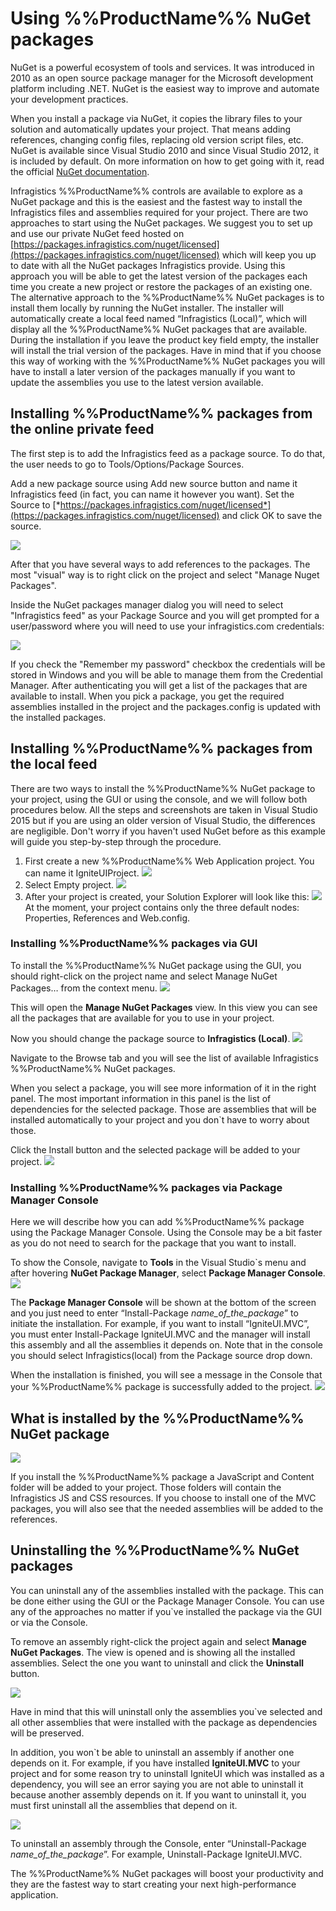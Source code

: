 <!--
|metadata|
{
    "fileName": "Using-Ignite-UI-NuGet-Packages",
    "controlName": [],
    "tags": ["NuGet"]
}
|metadata|
-->
# Using %%ProductName%% NuGet packages

NuGet is a powerful ecosystem of tools and services. It was introduced in 2010 as an open source package manager for the Microsoft development platform including .NET.  NuGet is the easiest way to improve and automate your development practices.

When you install a package via NuGet, it copies the library files to your solution and automatically updates your project. That means adding references, changing config files, replacing old version script files, etc.
NuGet is available since Visual Studio 2010 and since Visual Studio 2012, it is included by default. On more information on how to get going with it, read the official [NuGet documentation](http://docs.nuget.org/ndocs/guides/install-nuget).

Infragistics %%ProductName%% controls are available to explore as a NuGet package and this is the easiest and the fastest way to install the Infragistics files and assemblies required for your project.
There are two approaches to start using the NuGet packages. We suggest you to set up and use our private NuGet feed hosted on  [https://packages.infragistics.com/nuget/licensed](https://packages.infragistics.com/nuget/licensed) which will keep you up to date with all the NuGet packages Infragistics provide. Using this approach you will be able to get the latest version of the packages each time you create a new project or restore the packages of an existing one.
The alternative approach to the %%ProductName%% NuGet packages is to install them locally by running the NuGet installer. The installer will automatically create a local feed named “Infragistics (Local)”, which will display all the %%ProductName%% NuGet packages that are available. During the installation if you leave the product key field empty, the installer will install the trial version of the packages. Have in mind that if you choose this way of working with the %%ProductName%% NuGet packages you will have to install a later version of the packages manually if you want to update the assemblies you use to the latest version available. 

## Installing %%ProductName%% packages from the online private feed

The first step is to add the Infragistics feed as a package source. To do that, the user needs to go to Tools/Options/Package Sources.

Add a new package source using Add new source button and name it Infragistics feed (in fact, you can name it however you want). Set the Source to [*https://packages.infragistics.com/nuget/licensed*](https://packages.infragistics.com/nuget/licensed) and click OK to save the source.

![](images/Infragistics_feed.jpg)

After that you have several ways to add references to the packages. The most "visual" way is to right click on the project and select "Manage Nuget Packages".

Inside the NuGet packages manager dialog you will need to select "Infragistics feed" as your Package Source and you will get prompted for a user/password where you will need to use your infragistics.com credentials:

![](images/package_credentials.jpg)

If you check the "Remember my password" checkbox the credentials will be stored in Windows and you will be able to manage them from the Credential Manager. After authenticating you will get a list of the packages that are available to install. When you pick a package, you get the required assemblies installed in the project and the packages.config is updated with the installed packages.

## Installing %%ProductName%% packages from the local feed

There are two ways to install the %%ProductName%% NuGet package to your project, using the GUI or using the console, and we will follow both procedures below. All the steps and screenshots are taken in Visual Studio 2015 but if you are using an older version of Visual Studio, the differences are negligible. Don't worry if you haven't used NuGet before as this example will guide you step-by-step through the procedure.

 1. First create a new %%ProductName%% Web Application project. You can name it IgniteUIProject.
![](images/IgniteUIProject_NuGet_Packages.png)
 2. Select Empty project.
![](images/Empty_Project_for_NnuGet_Packages.png)
 3. After your project is created, your Solution Explorer will look like this:
 ![](images/Solution_Explorer_View_NuGet_Packages.png)
 At the moment, your project contains only the three default nodes: Properties, References and Web.config.

 
### Installing %%ProductName%% packages via GUI

To install the %%ProductName%% NuGet package using the GUI, you should right-click on the project name and select Manage NuGet Packages… from the context menu.
 ![](images/NuGet_Manager.png)

This will open the **Manage NuGet Packages** view. In this view you can see all the packages that are available for you to use in your project.

Now you should change the package source to **Infragistics (Local)**.
![](images/NuGet_Packages_Infragistics_IgniteUI.png)

Navigate to the Browse tab and you will see the list of available Infragistics %%ProductName%% NuGet packages. 

When you select a package, you will see more information of it in the right panel. The most important information in this panel is the list of dependencies for the selected package. Those are assemblies that will be installed automatically to your project and you don`t have to worry about those. 

Click the Install button and the selected package will be added to your project. 
![](images/Install_Button_for_NuGet_Packages.png)

### Installing %%ProductName%% packages via Package Manager Console

Here we will describe how you can add %%ProductName%% package using the Package Manager Console. Using the Console may be a bit faster as you do not need to search for the package that you want to install.

To show the Console, navigate to **Tools** in the Visual Studio`s menu and after hovering **NuGet Package Manager**, select **Package Manager Console**.
![](images/NuGet_Manager_Console.png)

The **Package Manager Console** will be shown at the bottom of the screen and you just need to enter “Install-Package *name_of_the_package*” to initiate the installation. For example, if you want to install “IgniteUI.MVC”, you must enter Install-Package IgniteUI.MVC and the manager will install this assembly and all the assemblies it depends on. Note that in the console you should select Infragistics(local) from the Package source drop down.

When the installation is finished, you will see a message in the Console that your %%ProductName%% package is successfully added to the project.
 ![](images/Console_Installation_of_NuGet_Packages.png)

## What is installed by the %%ProductName%% NuGet package

![](images/Added_Files_from_NuGet_packages.png)

If you install the %%ProductName%% package a JavaScript and Content folder will be added to your project. Those folders will contain the Infragistics JS and CSS resources. If you choose to install one of the MVC packages, you will also see that the needed assemblies will be added to the references.

## Uninstalling the %%ProductName%% NuGet packages

You can uninstall any of the assemblies installed with the package. This can be done either using the GUI or the Package Manager Console. You can use any of the approaches no matter if you`ve installed the package via the GUI or via the Console. 

To remove an assembly right-click the project again and select **Manage NuGet Packages**. The view is opened and is showing all the installed assemblies. Select the one you want to uninstall and click the **Uninstall** button.

![](images/Uninstall_NuGet_Package.png)

Have in mind that this will uninstall only the assemblies you`ve selected and all other assemblies that were installed with the package as dependencies will be preserved. 

In addition, you won`t be able to uninstall an assembly if another one depends on it. For example, if you have installed **IgniteUI.MVC** to your project and for some reason try to uninstall IgniteUI which was installed as a dependency, you will see an error saying you are not able to uninstall it because another assembly depends on it. If you want to uninstall it, you must first uninstall all the assemblies that depend on it. 

![](images/Error_When_uninstaling_depending_packages.png)

To uninstall an assembly through the Console, enter “Uninstall-Package *name_of_the_package*”. For example, Uninstall-Package IgniteUI.MVC. 

The %%ProductName%%  NuGet packages will boost your productivity and they are the fastest way to start creating your next high-performance application.

